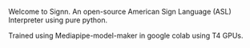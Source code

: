 Welcome to Signn. An open-source American Sign Language (ASL) Interpreter using pure python.

Trained using Mediapipe-model-maker in google colab using T4 GPUs. 
